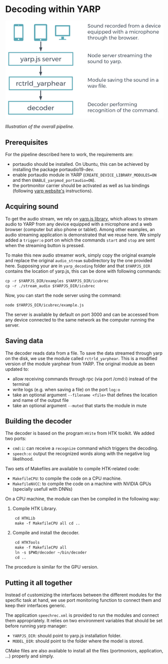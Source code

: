 # Decoding within YARP

<kbd>![Pipeline](pipeline_small.png "Illustration of the overall pipeline.")</kbd>

*Illustration of the overall pipeline.*

## Prerequisites

For the pipeline described here to work, the requirements are:
* portaudio should be installed. On Ubuntu, this can be achieved by
  installing the package portaudio19-dev.
* enable portaudio module in YARP (`CREATE_DEVICE_LIBRARY_MODULES=ON` and
  then `ENABLE_yarpmod_portaudio=ON`).
* the portmonitor carrier should be activated as well as lua bindings
  (following [yarp website's](http://www.yarp.it/portmonitor.html#need)
  instructions).

## Acquiring sound

To get the audio stream, we rely on [yarp.js
library](https://github.com/robotology/yarp.js), which allows to stream
audio to YARP from any  device equipped with a microphone and a web browser
(computer but also phone or tablet). Among other examples, an audio
streaming application is demonstrated that we reuse here. We simply added a
`trigger:o` port on which the commands `start` and `stop` are sent when the
streaming button is pressed.

To make this new audio streamer work, simply copy the original example and
replace the original `audio_stream` subdirectory by the one provided here.
Supposing your are in  `yarp_decoding` folder and that `$YARPJS_DIR`
contains the location of yarp.js, this can be done with following commands:

    cp -r $YARPJS_DIR/examples $YARPJS_DIR/icubrec
    cp -r ./stream_audio $YARPJS_DIR/icubrec

Now, you can start the node server using the command:

    node $YARPJS_DIR/icubrec/example.js

The server is available by default on port 3000 and can be accessed from
any device connected to the same network as the computer running the
server.

## Saving data

The decoder reads data from a file. To save the data streamed through yarp
on the disk, we use the module called `rctrld_yarphear`. This is a modified
version of the module yarphear from YARP. The original module as been
updated to:
* allow receiving commands through rpc (via port /cmd:i) instead of the
  terminal
* write logs (e.g. when saving a file) on the port `log:o`
* take an optional argument `--filename <file>` that defines the location and 
  name of the output file
* take an optional argument `--muted` that starts the module in mute

## Building the decoder

The decoder is based on the program `HVite` from HTK toolkit. We added two
ports:
* `cmd:i`: can receive a `recognize` command which triggers the decoding.
* `speech:o`: output the recognized words along with the negative log
  likelihood.

Two sets of Makefiles are available to compile HTK-related code:
* `MakefileCPU`: to compile the code on a CPU machine.
* `MakefileNVCC`: to compile the code on a machine with NVIDIA GPUs
  (specially usefull with DNNs)

On a CPU machine, the module can then be compiled in the following way:
1. Compile HTK Library.

        cd HTKLib
        make -f MakefileCPU all cd ..

2. Compile and install the decoder.

        cd HTKTools
        make -f MakefileCPU all
        ln -s $PWD/decoder ~/bin/decoder
        cd ..

The procedure is similar for the GPU version.

## Putting it all together

Instead of customizing the interfaces between the different modules for the
specific task at hand, we use port monitoring function to connect them and
keep their interfaces generic.

The application `speechrec.xml` is provided to run the modules and connect them
appropriately. It relies on two environment variables that should be set before
running yarp manager:
* `YARPJS_DIR`: should point to yarp.js installation folder.
* `MODEL_DIR`: should point to the folder where the model is stored.

CMake files are also available to install all the files (portmoniors,
application, ...) properly and simply.

